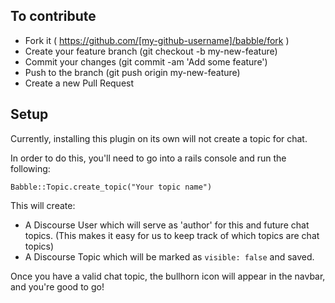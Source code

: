 ## To contribute

- Fork it ( https://github.com/[my-github-username]/babble/fork )
- Create your feature branch (git checkout -b my-new-feature)
- Commit your changes (git commit -am 'Add some feature')
- Push to the branch (git push origin my-new-feature)
- Create a new Pull Request

## Setup

Currently, installing this plugin on its own will not create a topic for chat.

In order to do this, you'll need to go into a rails console and run the following:

```
Babble::Topic.create_topic("Your topic name")
```

This will create:

- A Discourse User which will serve as 'author' for this and future chat topics. (This makes it easy for us to keep track of which topics are chat topics)
- A Discourse Topic which will be marked as `visible: false` and saved.

Once you have a valid chat topic, the bullhorn icon will appear in the navbar, and you're good to go!
